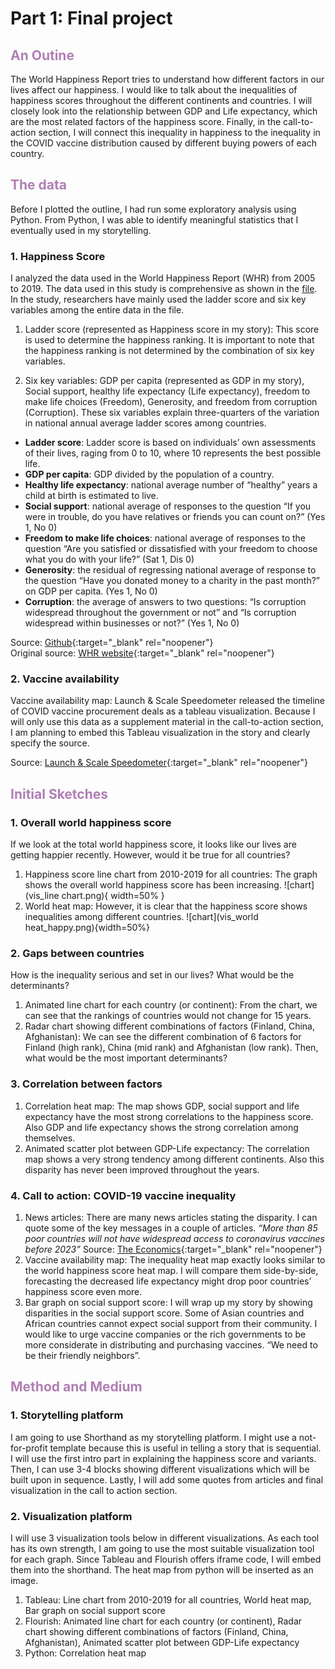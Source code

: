 # Part 1: Final project
## <span style="color:#B07EB4">An Outine</span>
The World Happiness Report tries to understand how different factors in our lives affect our happiness. I would like to talk about the inequalities of happiness scores throughout the different continents and countries. I will closely look into the relationship between GDP and Life expectancy, which are the most related factors of the happiness score. Finally, in the call-to-action section, I will connect this inequality in happiness to the inequality in the COVID vaccine distribution caused by different buying powers of each country. 

## <span style="color:#B07EB4">The data</span>
Before I plotted the outline, I had run some exploratory analysis using Python. From Python, I was able to identify meaningful statistics that I eventually used in my storytelling. 

### 1. Happiness Score

I analyzed the data used in the World Happiness Report (WHR) from 2005 to 2019. The data used in this study is comprehensive as shown in the [file](https://github.com/jessicacha/tswd/blob/main/WHR20data.xls). In the study, researchers have mainly used the ladder score and six key variables among the entire data in the file. 

1. Ladder score (represented as Happiness score in my story): This score is used to determine the happiness ranking. It is important to note that the happiness ranking is not determined by the combination of six key variables. 

2. Six key variables: GDP per capita (represented as GDP in my story), Social support, healthy life expectancy (Life expectancy), freedom to make life choices (Freedom), Generosity, and freedom from corruption (Corruption). These six variables explain three-quarters of the variation in national annual average ladder scores among countries. 
- **Ladder score**: Ladder score is based on individuals’ own assessments of their lives, raging from 0 to 10, where 10 represents the best possible life.
- **GDP per capita**: GDP divided by the population of a country.
- **Healthy life expectancy**: national average number of “healthy” years a child at birth is estimated to live.
- **Social support**: national average of responses to the question “If you were in trouble, do you have relatives or friends you can count on?” (Yes 1, No 0)
- **Freedom to make life choices**: national average of responses to the question “Are you satisfied or dissatisfied with your freedom to choose what you do with your life?” (Sat 1, Dis 0)
- **Generosity**: the residual of regressing national average of response to the question “Have you donated money to a charity in the past month?” on GDP per capita. (Yes 1, No 0)
- **Corruption**: the average of answers to two questions: “Is corruption widespread throughout the government or not” and “Is corruption widespread within businesses or not?” (Yes 1, No 0)

Source: [Github](https://github.com/jessicacha/tswd/blob/main/WHR20data.xls){:target="_blank" rel="noopener"}<br/>
Original source: [WHR website](https://worldhappiness.report/ed/2020/#read){:target="_blank" rel="noopener"}

### 2. Vaccine availability

Vaccine availability map: Launch & Scale Speedometer released the timeline of COVID vaccine procurement deals as a tableau visualization. Because I will only use this data as a supplement material in the call-to-action section, I am planning to embed this Tableau visualization in the story and clearly specify the source. 

Source: [Launch & Scale Speedometer](https://launchandscalefaster.org/COVID-19){:target="_blank" rel="noopener"}

## <span style="color:#B07EB4">Initial Sketches</span>

### 1. Overall world happiness score
If we look at the total world happiness score, it looks like our lives are getting happier recently. However, would it be true for all countries?
1. Happiness score line chart from 2010-2019 for all countries: The graph shows the overall world happiness score has been increasing.
![chart](vis_line chart.png){ width=50% }
2. World heat map: However, it is clear that the happiness score shows inequalities among different countries.
![chart](vis_world heat_happy.png){width=50%}

### 2. Gaps between countries
How is the inequality serious and set in our lives? What would be the determinants? 
1. Animated line chart for each country (or continent): From the chart, we can see that the rankings of countries would not change for 15 years. 
2. Radar chart showing different combinations of factors (Finland, China, Afghanistan): We can see the different combination of 6 factors for Finland (high rank), China (mid rank) and Afghanistan (low rank). Then, what would be the most important determinants?

### 3. Correlation between factors
1. Correlation heat map: The map shows GDP, social support and life expectancy have the most strong correlations to the happiness score. Also GDP and life expectancy shows the strong correlation among themselves. 
2. Animated scatter plot between GDP-Life expectancy: The correlation map shows a very strong tendency among different continents. Also this disparity has never been improved throughout the years. 

### 4. Call to action: COVID-19 vaccine inequality
1. News articles: There are many news articles stating the disparity. I can quote some of the key messages in a couple of articles. 
*“More than 85 poor countries will not have widespread access to coronavirus vaccines before 2023”*
Source: [The Economics](https://www.eiu.com/n/85-poor-countries-will-not-have-access-to-coronavirus-vaccines/){:target="_blank" rel="noopener"}
2. Vaccine availability map: The inequality heat map exactly looks similar to the world happiness score heat map. I will compare them side-by-side, forecasting the decreased life expectancy might drop poor countries’ happiness score even more.
3. Bar graph on social support score: I will wrap up my story by showing disparities in the social support score. Some of Asian countries and African countries cannot expect social support from their community. I would like to urge vaccine companies or the rich governments to be more considerate in distributing and purchasing vaccines. “We need to be their friendly neighbors”.

## <span style="color:#B07EB4">Method and Medium</span>

### 1. Storytelling platform
I am going to use Shorthand as my storytelling platform. I might use a not-for-profit template because this is useful in telling a story that is sequential. I will use the first intro part in explaining the happiness score and variants. Then, I can use 3-4 blocks showing different visualizations which will be built upon in sequence. Lastly, I will add some quotes from articles and final visualization in the call to action section. 

### 2. Visualization platform
I will use 3 visualization tools below in different visualizations. As each tool has its own strength, I am going to use the most suitable visualization tool for each graph. Since Tableau and Flourish offers iframe code, I will embed them into the shorthand. The heat map from python will be inserted as an image. 

1. Tableau: Line chart from 2010-2019 for all countries, World heat map, Bar graph on social support score
2. Flourish: Animated line chart for each country (or continent), Radar chart showing different combinations of factors (Finland, China, Afghanistan), Animated scatter plot between GDP-Life expectancy
3. Python: Correlation heat map

